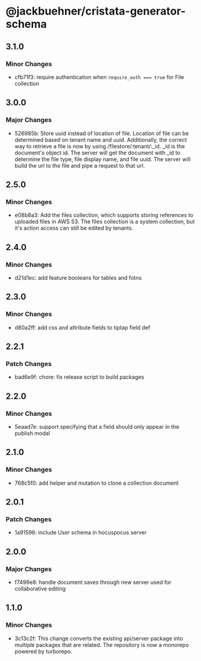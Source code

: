 # @jackbuehner/cristata-generator-schema

## 3.1.0

### Minor Changes

- cfb71f3: require authentication when `require_auth === true` for File collection

## 3.0.0

### Major Changes

- 526985b: Store uuid instead of location of file. Location of file can be determined based on tenant name and uuid. Additionally, the correct way to retrieve a file is now by using /filestore/:tenant/:\_id. \_id is the document's object id. The server will get the document with \_id to determine the file type, file display name, and file uuid. The server will build the url to the file and pipe a request to that url.

## 2.5.0

### Minor Changes

- e08b8a3: Add the files collection, which supports storing references to uploaded files in AWS S3. The files collection is a system collection, but it's action access can still be edited by tenants.

## 2.4.0

### Minor Changes

- d21d1ec: add feature booleans for tables and fotns

## 2.3.0

### Minor Changes

- d80a2ff: add css and attribute fields to tiptap field def

## 2.2.1

### Patch Changes

- bad6e9f: chore: fix release script to build packages

## 2.2.0

### Minor Changes

- 5eaad7e: support specifying that a field should only appear in the publish modal

## 2.1.0

### Minor Changes

- 768c5f0: add helper and mutation to clone a collection document

## 2.0.1

### Patch Changes

- 1a91596: include User schema in hocuspocus server

## 2.0.0

### Major Changes

- f7499e8: handle document saves through new server used for collaborative editing

## 1.1.0

### Minor Changes

- 3c13c2f: This change converts the existing api/server package into multiple packages that are related. The repository is now a monorepo powered by turborepo.
